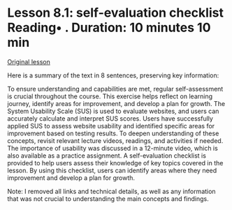# Lesson 8.1: self-evaluation checklist Reading• . Duration: 10 minutes 10 min

[Original lesson](https://www.coursera.org/learn/uol-web-development/supplement/1xJZ6/lesson-8-1-self-evaluation-checklist)

Here is a summary of the text in 8 sentences, preserving key information:

To ensure understanding and capabilities are met, regular self-assessment is crucial throughout the course. This exercise helps reflect on learning journey, identify areas for improvement, and develop a plan for growth. The System Usability Scale (SUS) is used to evaluate websites, and users can accurately calculate and interpret SUS scores. Users have successfully applied SUS to assess website usability and identified specific areas for improvement based on testing results. To deepen understanding of these concepts, revisit relevant lecture videos, readings, and activities if needed. The importance of usability was discussed in a 12-minute video, which is also available as a practice assignment. A self-evaluation checklist is provided to help users assess their knowledge of key topics covered in the lesson. By using this checklist, users can identify areas where they need improvement and develop a plan for growth.

Note: I removed all links and technical details, as well as any information that was not crucial to understanding the main concepts and findings.

